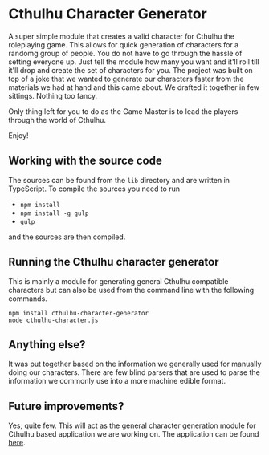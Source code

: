 # Cthulhu Character Generator

A super simple module that creates a valid character for Cthulhu the roleplaying game. This allows for quick generation of characters for a randomg group of people. You do not have to go through the hassle of setting everyone up. Just tell the module how many you want and it'll roll till it'll drop and create the set of characters for you. The project was built on top of a joke that we wanted to generate our characters faster from the materials we had at hand and this came about. We drafted it together in few sittings. Nothing too fancy.

Only thing left for you to do as the Game Master is to lead the players through the world of Cthulhu.

Enjoy!

## Working with the source code

The sources can be found from the `lib` directory and are written in TypeScript. To compile the sources you need to run

* `npm install`
* `npm install -g gulp`
* `gulp`

and the sources are then compiled.

## Running the Cthulhu character generator

This is mainly a module for generating general Cthulhu compatible characters but can also be used from the command line with the following commands.

    npm install cthulhu-character-generator
    node cthulhu-character.js

## Anything else?

It was put together based on the information we generally used for manually doing our characters. There are few blind parsers that are used to parse the information we commonly use into a more machine edible format.

## Future improvements?

Yes, quite few. This will act as the general character generation module for Cthulhu based application we are working on. The application can be found [here](https://github.com/mikaturunen/cthulhu-generator-application).
